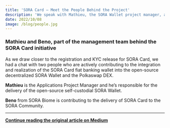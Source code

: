 ```yaml
---
title: 'SORA Card — Meet the People Behind the Project'
description: 'We speak with Mathieu, the SORA Wallet project manager, and Beno, who is managing the SORA Card initiative, ahead of the SORA Card launch'
date: 2022/10/08
image: /blog/people.jpg
---
```


### Mathieu and Beno, part of the management team behind the SORA Card initiative

As we draw closer to the registration and KYC release for SORA Card, we had a chat with two people who are actively contributing to the integration and realization of the SORA Card fiat banking wallet into the open-source decentralized SORA Wallet and the Polkaswap DEX.

**Mathieu** is the Applications Project Manager and he’s responsible for the delivery of the open-source self-custodial SORA Wallet.

**Beno** from SORA Biome is contributing to the delivery of SORA Card to the SORA Community.

---

**[Continue reading the original article on Medium](https://medium.com/sora-xor/sora-card-meet-the-people-behind-the-project-53b6ca9e3818)**
